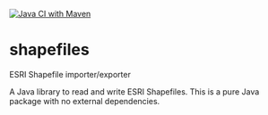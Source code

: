 [![Java CI with Maven](https://github.com/jimnewpower/shapefiles/actions/workflows/maven.yml/badge.svg)](https://github.com/jimnewpower/shapefiles/actions/workflows/maven.yml)

# shapefiles
ESRI Shapefile importer/exporter

A Java library to read and write ESRI Shapefiles. This is a pure Java package with no external dependencies.
